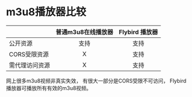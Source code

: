
# m3u8播放器比较

|     |      普通m3u8在线播放器      |  Flybird 播放器 |
|----------|:-------------:|:------:|
| 公开资源 |   支持 | 支持 |
| CORS受限资源 |    X   |   支持 |
| 需代理访问资源 | X |    支持 |



网上很多m3u8视频非真实失效， 有很大一部分是CORS受限不可访问， Flybird 播放器可播放所有有效的m3u8视频。 


